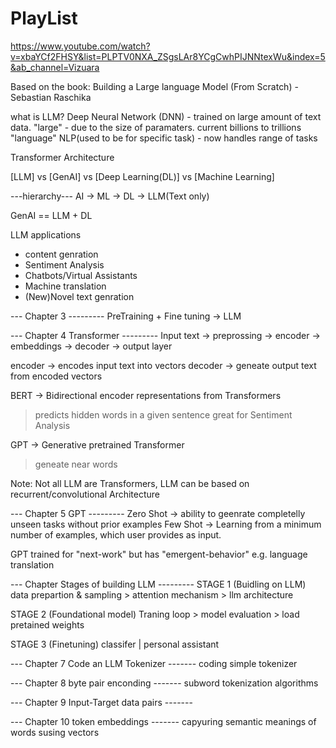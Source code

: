 # PlayList 
https://www.youtube.com/watch?v=xbaYCf2FHSY&list=PLPTV0NXA_ZSgsLAr8YCgCwhPIJNNtexWu&index=5&ab_channel=Vizuara



Based on the book:
  Building a Large language Model (From Scratch) - Sebastian Raschika

what is LLM?
Deep Neural Network (DNN) - trained on large amount of text data.
"large" - due to the size of paramaters. current billions to trillions
"language" NLP(used to be for specific task) - now handles range of tasks

Transformer Architecture    

[LLM] vs [GenAI] vs [Deep Learning(DL)] vs [Machine Learning]

---hierarchy---
AI -> ML -> DL -> LLM(Text only)

GenAI == LLM + DL

LLM applications
 - content genration
 - Sentiment Analysis
 - Chatbots/Virtual Assistants
 - Machine translation
 - (New)Novel text genration


 --- Chapter 3 ---------
 PreTraining + Fine tuning -> LLM

 --- Chapter 4 Transformer ---------
 Input text -> preprossing -> encoder -> embeddings -> decoder -> output layer

 encoder -> encodes input text into vectors
 decoder -> geneate output text from encoded vectors

 BERT -> Bidirectional encoder representations from Transformers
  > predicts hidden words in a given sentence
  > great for Sentiment Analysis

 GPT -> Generative pretrained Transformer
  > geneate near words

  Note: Not all LLM are Transformers, LLM can be based on recurrent/convolutional Architecture



--- Chapter 5 GPT ---------
Zero Shot -> ability to geenrate completelly unseen tasks without prior examples
Few Shot -> Learning from a minimum number of examples, which user provides as input.

GPT trained for "next-work" but has "emergent-behavior" e.g. language translation


--- Chapter  Stages of building LLM ---------
 STAGE 1 (Buidling on LLM)
 data prepartion & sampling > attention mechanism > llm architecture

 STAGE 2 (Foundational model)
 Traning loop > model evaluation > load pretained weights

 STAGE 3 (Finetuning)
 classifer | personal assistant


--- Chapter 7  Code an LLM Tokenizer -------
coding simple tokenizer

--- Chapter 8 byte pair enconding -------
subword tokenization algorithms

--- Chapter 9  Input-Target data pairs -------

--- Chapter 10 token embeddings -------
capyuring semantic meanings of words susing vectors
